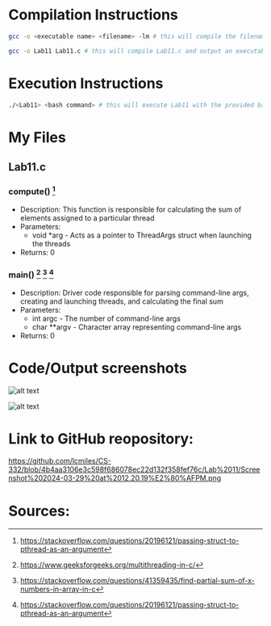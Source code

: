 # Compilation Instructions

```bash
gcc -o <executable name> <filename> -lm # this will compile the filename and return an executable with the executable name

gcc -o Lab11 Lab11.c # this will compile Lab11.c and output an executable called Lab11
```

# Execution Instructions

```bash
./<Lab11> <bash command> # this will execute Lab11 with the provided bash command
```

# My Files

## Lab11.c

### compute() [^3]

* Description: This function is responsible for calculating the sum of elements assigned to a particular thread
* Parameters:
    * void *arg - Acts as a pointer to ThreadArgs struct when launching the threads
* Returns: 0

### main() [^1] [^2] [^3]

* Description: Driver code responsible for parsing command-line args, creating and launching threads, and calculating the final sum
* Parameters:
    * int argc - The number of command-line args
    * char **argv - Character array representing command-line args
* Returns: 0

# Code/Output screenshots

![alt text](https://github.com/lcmiles/CS-332/blob/main/Lab%2011/Screenshot%202024-03-29%20at%201.02.40%E2%80%AFPM.png?raw=true)

![alt text](https://github.com/lcmiles/CS-332/blob/main/Lab%2011/Screenshot%202024-03-29%20at%2012.20.19%E2%80%AFPM.png?raw=true)

# Link to GitHub reopository:

https://github.com/lcmiles/CS-332/blob/4b4aa3106e3c598f686078ec22d132f358fef76c/Lab%2011/Screenshot%202024-03-29%20at%2012.20.19%E2%80%AFPM.png

# Sources:

[^1]: https://www.geeksforgeeks.org/multithreading-in-c/

[^2]: https://stackoverflow.com/questions/41359435/find-partial-sum-of-x-numbers-in-array-in-c

[^3]: https://stackoverflow.com/questions/20196121/passing-struct-to-pthread-as-an-argument